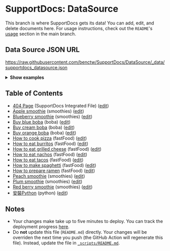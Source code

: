 # SupportDocs: DataSource
This branch is where SupportDocs gets its data! You can add, edit, and delete documents here. For usage instructions, check out the `README`'s [usage](https://github.com/aheze/SupportDocs#using-the-github-repository) section in the main branch.

## Data Source JSON URL
<a href="https://raw.githubusercontent.com/benctw/SupportDocs/DataSource/_data/supportdocs_datasource.json">https://raw.githubusercontent.com/benctw/SupportDocs/DataSource/_data/supportdocs_datasource.json</a>

<details markdown="1">
<summary><strong>Show examples</strong></summary>

<hr>

### SwiftUI
```swift
struct SwiftUIExampleView_MinimalCode: View {
    let dataSource = URL(string: "https://raw.githubusercontent.com/benctw/SupportDocs/DataSource/_data/supportdocs_datasource.json")!
    @State var supportDocsPresented = false
    
    var body: some View {
        Button("Present SupportDocs from SwiftUI!") { supportDocsPresented = true }
        .sheet(isPresented: $supportDocsPresented, content: {
            SupportDocsView(dataSource: dataSource, isPresented: $supportDocsPresented)
        })
    }
}
```

### UIKit
```swift
class UIKitExampleController_MinimalCode: UIViewController {
    /**
    Connect this inside the storyboard.
    
    This is just for demo purposes, so it's not connected yet.
    */
    @IBAction func presentButtonPressed(_ sender: Any) {
        let dataSource = URL(string: "https://raw.githubusercontent.com/benctw/SupportDocs/DataSource/_data/supportdocs_datasource.json")!
    
        let supportDocsViewController = SupportDocsViewController(dataSource: dataSource)
        self.present(supportDocsViewController, animated: true, completion: nil)
    }
}
```

<hr>

</details>

## Table of Contents
- [404 Page](https://benctw.github.io/SupportDocs/404) (SupportDocs Integrated File) ([edit](https://github.com/benctw/SupportDocs/edit/DataSource/404.md))
- [Apple smoothie](https://benctw.github.io/SupportDocs/Sample-Smoothies/Apple) (smoothies) ([edit](https://github.com/benctw/SupportDocs/edit/DataSource/Sample-Smoothies/Apple.md))
- [Blueberry smoothie](https://benctw.github.io/SupportDocs/Sample-Smoothies/Blueberry) (smoothies) ([edit](https://github.com/benctw/SupportDocs/edit/DataSource/Sample-Smoothies/Blueberry.md))
- [Buy blue boba](https://benctw.github.io/SupportDocs/Sample-Boba/BuyBlueBoba) (boba) ([edit](https://github.com/benctw/SupportDocs/edit/DataSource/Sample-Boba/BuyBlueBoba.md))
- [Buy cream boba](https://benctw.github.io/SupportDocs/Sample-Boba/BuyCreamBoba) (boba) ([edit](https://github.com/benctw/SupportDocs/edit/DataSource/Sample-Boba/BuyCreamBoba.md))
- [Buy orange boba](https://benctw.github.io/SupportDocs/Sample-Boba/BuyOrangeBoba) (boba) ([edit](https://github.com/benctw/SupportDocs/edit/DataSource/Sample-Boba/BuyOrangeBoba.md))
- [How to cook pizza](https://benctw.github.io/SupportDocs/Sample-FastFood/HowToCookPizza) (fastFood) ([edit](https://github.com/benctw/SupportDocs/edit/DataSource/Sample-FastFood/HowToCookPizza.md))
- [How to eat burritos](https://benctw.github.io/SupportDocs/Sample-FastFood/HowToEatBurritos) (fastFood) ([edit](https://github.com/benctw/SupportDocs/edit/DataSource/Sample-FastFood/HowToEatBurritos.md))
- [How to eat grilled cheese](https://benctw.github.io/SupportDocs/Sample-FastFood/HowToEatGrilledCheese) (fastFood) ([edit](https://github.com/benctw/SupportDocs/edit/DataSource/Sample-FastFood/HowToEatGrilledCheese.md))
- [How to eat nachos](https://benctw.github.io/SupportDocs/Sample-FastFood/HowToEatNachos) (fastFood) ([edit](https://github.com/benctw/SupportDocs/edit/DataSource/Sample-FastFood/HowToEatNachos.md))
- [How to eat tacos](https://benctw.github.io/SupportDocs/Sample-FastFood/HowToEatTacos) (fastFood) ([edit](https://github.com/benctw/SupportDocs/edit/DataSource/Sample-FastFood/HowToEatTacos.md))
- [How to make spaghetti](https://benctw.github.io/SupportDocs/Sample-FastFood/HowToMakeSpaghetti) (fastFood) ([edit](https://github.com/benctw/SupportDocs/edit/DataSource/Sample-FastFood/HowToMakeSpaghetti.md))
- [How to prepare ramen](https://benctw.github.io/SupportDocs/Sample-FastFood/HowToPrepareRamen) (fastFood) ([edit](https://github.com/benctw/SupportDocs/edit/DataSource/Sample-FastFood/HowToPrepareRamen.md))
- [Peach smoothie](https://benctw.github.io/SupportDocs/Sample-Smoothies/Peach) (smoothies) ([edit](https://github.com/benctw/SupportDocs/edit/DataSource/Sample-Smoothies/Peach.md))
- [Plum smoothie](https://benctw.github.io/SupportDocs/Sample-Smoothies/Plum) (smoothies) ([edit](https://github.com/benctw/SupportDocs/edit/DataSource/Sample-Smoothies/Plum.md))
- [Red berry smoothie](https://benctw.github.io/SupportDocs/Sample-Smoothies/RedBerries) (smoothies) ([edit](https://github.com/benctw/SupportDocs/edit/DataSource/Sample-Smoothies/RedBerries.md))
- [安裝Python](https://benctw.github.io/SupportDocs/Python/install_python) (python) ([edit](https://github.com/benctw/SupportDocs/edit/DataSource/Python/install_python.md))


## Notes
- Your changes make take up to five minutes to deploy. You can track the deployment progress [here](https://github.com/benctw/SupportDocs/deployments/activity_log?environment=github-pages).
- Do **not** update this file (`README.md`) directly. Your changes will be overriden the next time you push (the GitHub Action will regenerate this file). Instead, update the file in [`_scripts/README.md`](https://github.com/benctw/SupportDocs/edit/DataSource/_scripts/README.md). 